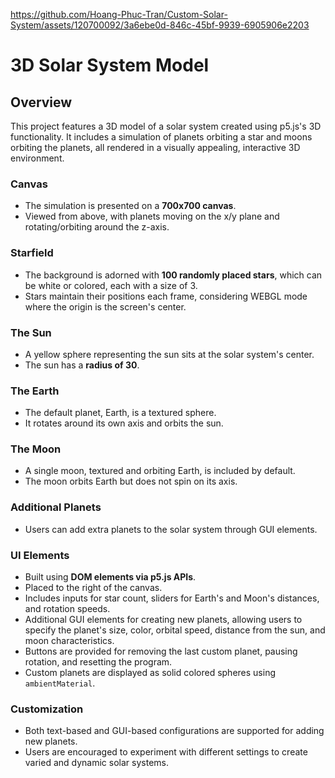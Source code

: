 


https://github.com/Hoang-Phuc-Tran/Custom-Solar-System/assets/120700092/3a6ebe0d-846c-45bf-9939-6905906e2203


# 3D Solar System Model

## Overview
This project features a 3D model of a solar system created using p5.js's 3D functionality. It includes a simulation of planets orbiting a star and moons orbiting the planets, all rendered in a visually appealing, interactive 3D environment.

### Canvas
- The simulation is presented on a **700x700 canvas**.
- Viewed from above, with planets moving on the x/y plane and rotating/orbiting around the z-axis.

### Starfield
- The background is adorned with **100 randomly placed stars**, which can be white or colored, each with a size of 3.
- Stars maintain their positions each frame, considering WEBGL mode where the origin is the screen's center.

### The Sun
- A yellow sphere representing the sun sits at the solar system's center.
- The sun has a **radius of 30**.

### The Earth
- The default planet, Earth, is a textured sphere.
- It rotates around its own axis and orbits the sun.

### The Moon
- A single moon, textured and orbiting Earth, is included by default.
- The moon orbits Earth but does not spin on its axis.

### Additional Planets
- Users can add extra planets to the solar system through GUI elements.

### UI Elements
- Built using **DOM elements via p5.js APIs**.
- Placed to the right of the canvas.
- Includes inputs for star count, sliders for Earth's and Moon's distances, and rotation speeds.
- Additional GUI elements for creating new planets, allowing users to specify the planet's size, color, orbital speed, distance from the sun, and moon characteristics.
- Buttons are provided for removing the last custom planet, pausing rotation, and resetting the program.
- Custom planets are displayed as solid colored spheres using `ambientMaterial`.

### Customization
- Both text-based and GUI-based configurations are supported for adding new planets.
- Users are encouraged to experiment with different settings to create varied and dynamic solar systems.
